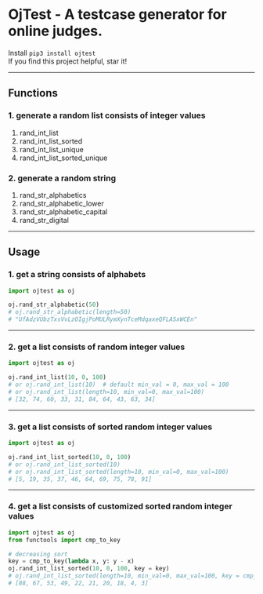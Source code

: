 # OjTest - A testcase generator for online judges.  

Install  `pip3 install ojtest`  
If you find this project helpful, star it!

---

## Functions

### 1. generate a random list consists of integer values
1. rand_int_list
2. rand_int_list_sorted
3. rand_int_list_unique
4. rand_int_list_sorted_unique

### 2. generate a random string
1. rand_str_alphabetics
2. rand_str_alphabetic_lower
3. rand_str_alphabetic_capital
4. rand_str_digital

---

## Usage

### 1. get a string consists of alphabets
```python
import ojtest as oj

oj.rand_str_alphabetic(50)
# oj.rand_str_alphabetic(length=50)
# "UfAdzVUbzTxsVvLzOIgjPoMULRymXynTceMdqaxeQFLASxWCEn"
```

---
### 2. get a list consists of random integer values  

```python
import ojtest as oj

oj.rand_int_list(10, 0, 100)
# or oj.rand_int_list(10)  # default min_val = 0, max_val = 100
# or oj.rand_int_list(length=10, min_val=0, max_val=100)
# [32, 74, 60, 33, 31, 84, 64, 43, 63, 34]
```

---
### 3. get a list consists of sorted random integer values  
```python
import ojtest as oj

oj.rand_int_list_sorted(10, 0, 100)
# or oj.rand_int_list_sorted(10)
# or oj.rand_int_list_sorted(length=10, min_val=0, max_val=100)
# [5, 19, 35, 37, 46, 64, 69, 75, 78, 91]
```
---
### 4. get a list consists of customized sorted random integer values  
```python
import ojtest as oj
from functools import cmp_to_key

# decreasing sort
key = cmp_to_key(lambda x, y: y - x)
oj.rand_int_list_sorted(10, 0, 100, key = key)
# oj.rand_int_list_sorted(length=10, min_val=0, max_val=100, key = cmp_to_key(lambda x, y: y - x))
# [88, 67, 53, 49, 22, 21, 20, 18, 4, 3]
```

